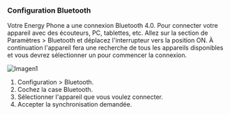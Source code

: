 ### Configuration Bluetooth

Votre Energy Phone a une connexion Bluetooth 4.0. Pour connecter votre appareil avec des écouteurs, PC, tablettes, etc. Allez sur la section de Paramètres > Bluetooth et déplacez l'interrupteur vers la position ON. À continuation l'appareil fera une recherche de tous les appareils disponibles et vous devrez sélectionner un pour commencer la connexion.

![Imagen1](http://static.energysistem.com/images/manuals/42499/56dd9e66eba88.jpg)

1.	Configuration > Bluetooth.
2.	Cochez la case Bluetooth.
3.	Sélectionner l'appareil que vous voulez connecter.
4.	Accepter la synchronisation demandée.

